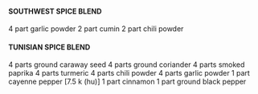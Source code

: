 #### SOUTHWEST SPICE BLEND
4 part garlic powder
2 part cumin
2 part chili powder 

#### TUNISIAN SPICE BLEND
4 parts ground caraway seed
4 parts ground coriander
4 parts smoked paprika
4 parts turmeric
4 parts chili powder
4 parts garlic powder
1 part cayenne pepper [7.5 k (hu)]
1 part cinnamon
1 part ground black pepper 